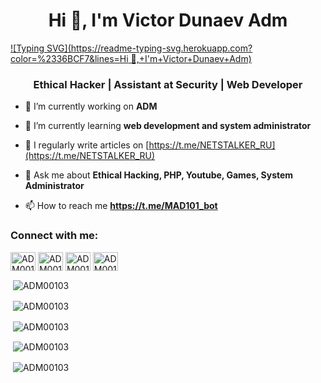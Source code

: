 <h1 align="center">Hi 👋, I'm Victor Dunaev Adm</h1>

[![Typing SVG](https://readme-typing-svg.herokuapp.com?color=%2336BCF7&lines=Hi 👋,+I'm+Victor+Dunaev+Adm)](https://git.io/typing-svg)

<h3 align="center">Ethical Hacker | Assistant at Security | Web Developer </h3>

- 🔭 I’m currently working on **ADM**

- 🌱 I’m currently learning **web development and system administrator**

- 📝 I regularly write articles on [https://t.me/NETSTALKER_RU](https://t.me/NETSTALKER_RU)

- 💬 Ask me about **Ethical Hacking, PHP, Youtube, Games, System Administrator**

- 📫 How to reach me **https://t.me/MAD101_bot**

<h3 align="left">Connect with me:</h3>
<p align="left">
<a href="https://t.me/NETSTALKER_RU" target="blank"><img align="center" src="https://raw.githubusercontent.com/rahuldkjain/github-profile-readme-generator/master/src/images/icons/Social/twitter.svg" alt="ADM00103" height="30" width="40" /></a>
<a href="https://t.me/NETSTALKER_RU" target="blank"><img align="center" src="https://raw.githubusercontent.com/rahuldkjain/github-profile-readme-generator/master/src/images/icons/Social/linked-in-alt.svg" alt="ADM00103" height="30" width="40" /></a>
<a href="https://t.me/NETSTALKER_RU" target="blank"><img align="center" src="https://raw.githubusercontent.com/rahuldkjain/github-profile-readme-generator/master/src/images/icons/Social/instagram.svg" alt="ADM00103" height="30" width="40" /></a>
<a href="https://www.youtube.com/c/ADM00103" target="blank"><img align="center" src="https://raw.githubusercontent.com/rahuldkjain/github-profile-readme-generator/master/src/images/icons/Social/youtube.svg" alt="ADM00103" height="30" width="40" /></a>
</p>


<p>&nbsp;<img align="center" src="https://github-readme-stats.vercel.app/api?username=ADM00103" alt="ADM00103" /></p>

<p>&nbsp;<img align="center" src="https://github-profile-summary-cards.vercel.app/api/cards/profile-details?username=ADM00103&theme=vue" alt="ADM00103" /></p>

<p>&nbsp;<img align="center" src="https://github-profile-trophy.vercel.app/?username=ADM00103" alt="ADM00103" /></p>

<p>&nbsp;<img align="center" src="https://activity-graph.herokuapp.com/graph?username=ADM00103&theme=dracula" alt="ADM00103" /></p>

<p>&nbsp;<img align="center" src="https://github-profile-summary-cards.vercel.app/api/cards/productive-time?username=adm00103&theme=github_dark" alt="ADM00103" /></p>





